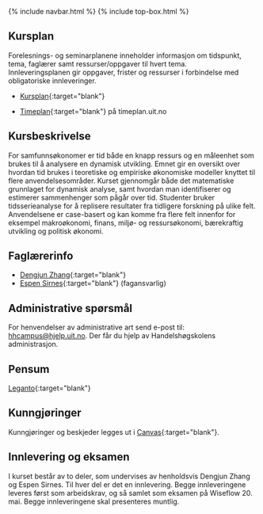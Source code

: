 {% include navbar.html %}  {% include top-box.html %}




## Kursplan  

Forelesnings- og seminarplanene inneholder informasjon om tidspunkt, tema, faglærer samt ressurser/oppgaver til hvert tema.  
Innleveringsplanen gir oppgaver, frister og ressurser i forbindelse med obligatoriske innleveringer.  

- [Kursplan](forelesningsplan.html){:target="blank"}

- [Timeplan](https://tp.educloud.no/uit/timeplan/timeplan.php?id%5B%5D=SOK-3022%2C1&type=course&sem=25v&campus=&hide_old=1){:target="blank"} på timeplan.uit.no


## Kursbeskrivelse 

For samfunnsøkonomer er tid både en knapp ressurs og en måleenhet som brukes til å analysere en dynamisk utvikling. Emnet gir en oversikt over hvordan tid brukes i teoretiske og empiriske økonomiske modeller knyttet til flere anvendelsesområder. Kurset gjennomgår både det matematiske grunnlaget for dynamisk analyse, samt hvordan man identifiserer og estimerer sammenhenger som pågår over tid. Studenter bruker tidsserieanalyse for å replisere resultater fra tidligere forskning på ulike felt. Anvendelsene er case-basert og kan komme fra flere felt innenfor for eksempel makroøkonomi, finans, miljø- og ressursøkonomi, bærekraftig utvikling og politisk økonomi.


## Faglærerinfo  
- [Dengjun Zhang](https://www.uis.no/nb/profile/dengjun-zhang){:target="blank"}
- [Espen Sirnes](https://uit.no/ansatte/person?p_document_id=41418){:target="blank"} (fagansvarlig)



## Administrative spørsmål

For henvendelser av administrative art send e-post til: <hhcampus@hjelp.uit.no>. Der får du hjelp av Handelshøgskolens administrasjon.


## Pensum  


[Leganto](https://bibsys-c.alma.exlibrisgroup.com/leganto/nui/lists/12992096220002205){:target="blank"}  




## Kunngjøringer  

Kunngjøringer og beskjeder legges ut i [Canvas](https://uit.instructure.com/){:target="blank"}.


## Innlevering og eksamen  

I kurset består av to deler, som undervises av henholdsvis Dengjun Zhang og Espen Sirnes. Til hver del er det en innlevering. Begge innleveringene leveres først som arbeidskrav, og så samlet som eksamen på Wiseflow 20. mai. Begge innleveringene skal presenteres muntlig. 

  

